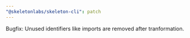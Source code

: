```yaml
---
"@skeletonlabs/skeleton-cli": patch
---
```


Bugfix: Unused identifiers like imports are removed after tranformation.
